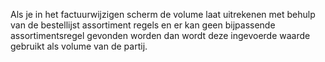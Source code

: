 Als je in het factuurwijzigen scherm de volume laat uitrekenen met behulp van de bestellijst assortiment regels en er kan geen bijpassende assortimentsregel gevonden worden dan wordt deze ingevoerde waarde gebruikt als volume van de partij.